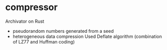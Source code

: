 # compressor
Archivator on Rust
- pseudorandom numbers generated from a seed
- heterogeneous data compression
Used Deflate algorithm (combination of LZ77 and Huffman coding)
